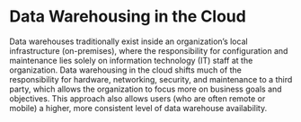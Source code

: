 # Data Warehousing in the Cloud
Data warehouses traditionally exist inside an organization’s local infrastructure (on-premises), where the responsibility for configuration and maintenance lies solely on information technology (IT) staff at the organization. Data warehousing in the cloud shifts much of the responsibility for hardware, networking, security, and maintenance to a third party, which allows the organization to focus more on business goals and objectives. This approach also allows users (who are often remote or mobile) a higher, more consistent level of data warehouse availability.
